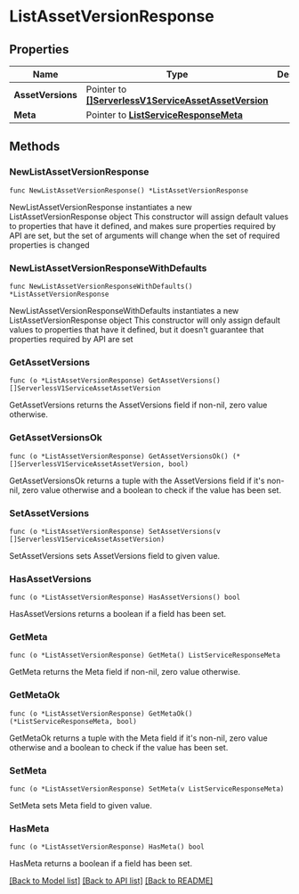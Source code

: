 # ListAssetVersionResponse

## Properties

Name | Type | Description
------------ | ------------- | -------------
**AssetVersions** | Pointer to [**[]ServerlessV1ServiceAssetAssetVersion**](ServerlessV1ServiceAssetAssetVersion.md) |  | [optional] 
**Meta** | Pointer to [**ListServiceResponseMeta**](ListServiceResponse_meta.md) |  | [optional] 

## Methods

### NewListAssetVersionResponse

`func NewListAssetVersionResponse() *ListAssetVersionResponse`

NewListAssetVersionResponse instantiates a new ListAssetVersionResponse object
This constructor will assign default values to properties that have it defined,
and makes sure properties required by API are set, but the set of arguments
will change when the set of required properties is changed

### NewListAssetVersionResponseWithDefaults

`func NewListAssetVersionResponseWithDefaults() *ListAssetVersionResponse`

NewListAssetVersionResponseWithDefaults instantiates a new ListAssetVersionResponse object
This constructor will only assign default values to properties that have it defined,
but it doesn't guarantee that properties required by API are set

### GetAssetVersions

`func (o *ListAssetVersionResponse) GetAssetVersions() []ServerlessV1ServiceAssetAssetVersion`

GetAssetVersions returns the AssetVersions field if non-nil, zero value otherwise.

### GetAssetVersionsOk

`func (o *ListAssetVersionResponse) GetAssetVersionsOk() (*[]ServerlessV1ServiceAssetAssetVersion, bool)`

GetAssetVersionsOk returns a tuple with the AssetVersions field if it's non-nil, zero value otherwise
and a boolean to check if the value has been set.

### SetAssetVersions

`func (o *ListAssetVersionResponse) SetAssetVersions(v []ServerlessV1ServiceAssetAssetVersion)`

SetAssetVersions sets AssetVersions field to given value.

### HasAssetVersions

`func (o *ListAssetVersionResponse) HasAssetVersions() bool`

HasAssetVersions returns a boolean if a field has been set.

### GetMeta

`func (o *ListAssetVersionResponse) GetMeta() ListServiceResponseMeta`

GetMeta returns the Meta field if non-nil, zero value otherwise.

### GetMetaOk

`func (o *ListAssetVersionResponse) GetMetaOk() (*ListServiceResponseMeta, bool)`

GetMetaOk returns a tuple with the Meta field if it's non-nil, zero value otherwise
and a boolean to check if the value has been set.

### SetMeta

`func (o *ListAssetVersionResponse) SetMeta(v ListServiceResponseMeta)`

SetMeta sets Meta field to given value.

### HasMeta

`func (o *ListAssetVersionResponse) HasMeta() bool`

HasMeta returns a boolean if a field has been set.


[[Back to Model list]](../README.md#documentation-for-models) [[Back to API list]](../README.md#documentation-for-api-endpoints) [[Back to README]](../README.md)


